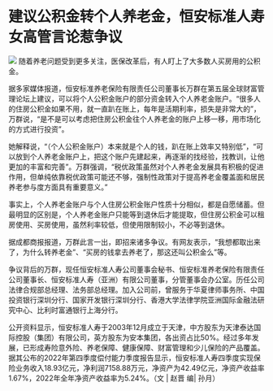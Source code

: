 # 建议公积金转个人养老金，恒安标准人寿女高管言论惹争议

![](https://inews.gtimg.com/news_bt/OxPrqpC_Aa2L2r5a7QwJLf5VwSufbl2TDCfheryZk7_pIAA/1000)
随着养老问题受到更多关注，医保改革后，有人盯上了大多数人买房用的公积金。

据多家媒体报道，恒安标准养老保险有限责任公司董事长万群在第五届全球财富管理论坛上建议，可以将个人公积金账户的部分资金转入个人养老金账户。“很多人的住房公积金如果不用，就一直趴在账上，每年是活期利率，损失是非常大的”，万群说，“是不是可以考虑把住房公积金往个人养老金的账户上移一移，用市场化的方式进行投资”。

她解释说，“（个人公积金账户）本来就是个人的钱，趴在账上效率又特别低”，“可以放到个人养老金账户上，把这个账户先建起来，再逐渐的找经验，找教训，让他更加的丰富和完善”。万群强调，“税优政策虽然对个人养老金发展具有积极的促进作用，但单纯依靠税优政策可能还不够，强制性政策对于提高养老金覆盖面和居民养老参与度方面具有重要意义。”

事实上，个人养老金账户与个人住房公积金账户性质十分相似，都是自愿储蓄。但最明显的区别是，个人养老金账户只能等到退休后才能提取，但住房公积金可以租房使用、买房使用，虽然利率较低，但使用限制较小，不必等到退休。

据成都商报报道，万群此言一出，即招来诸多争议。有网友表示，“我想都取出来了，为什么转养老金”、“买房的钱拿去养老了，那这还叫公积金么”等。

争议背后的万群，现任恒安标准人寿公司董事会秘书、恒安标准养老保险有限责任公司董事长、恒安标准人寿（亚洲）有限公司董事，分管董事会办公室。历任公司法律合规部总经理、法务部总经理。加入公司前，曾服务于华夏律师事务所、中国投资银行深圳分行、国家开发银行深圳分行、香港大学法律学院亚洲国际金融法研究中心、比利时富通银行上海分行。

公开资料显示，恒安标准人寿于2003年12月成立于天津，中方股东为天津泰达国际控股（集团）有限公司，英方股东为安本集团，各出资占比50%。经过多年发展，已形成寿险意外险、养老保障、健康保障、财富管理和少儿保险的产品覆盖。据其公布的2022年第四季度偿付能力季度报告显示，恒安标准人寿四季度实现保险业务收入18.93亿元，净利润7158.88万元，净资产为42.49亿元，净资产收益率1.67%，2022年全年净资产收益率为5.24%。（文
| 赵晋 编| 孙月）

